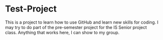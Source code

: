 # Test-Project
This is a project to learn how to use GitHub and learn new skills for coding. 
I may try to do part of the pre-semester project for the IS Senior project class. 
Anything that works here, I can show to my group. 
